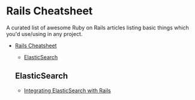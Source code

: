 # Rails Cheatsheet

A curated list of awesome Ruby on Rails articles listing basic things which you'd use/using in any project.

- [Rails Cheatsheet](#rails-cheatsheet)
  - [ElasticSearch](#elasticsearch)
  
  
  ## ElasticSearch
  
  - [Integrating ElasticSearch with Rails](https://www.codica.com/blog/developing-rails-web-app-with-elasticsearch/)

